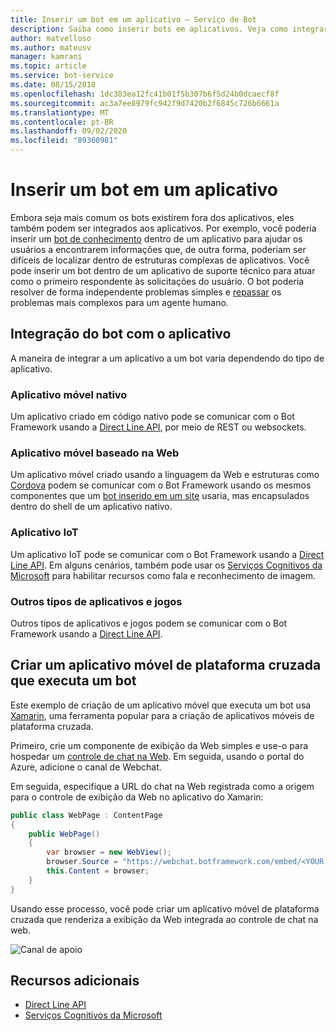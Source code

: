 ```yaml
---
title: Inserir um bot em um aplicativo – Serviço de Bot
description: Saiba como inserir bots em aplicativos. Veja como integrar bots a aplicativos móveis nativos, aplicativos móveis baseados na Web, aplicativos de IoT e outros tipos de aplicativos. Exiba o código de exemplo.
author: matvelloso
ms.author: mateusv
manager: kamrani
ms.topic: article
ms.service: bot-service
ms.date: 08/15/2018
ms.openlocfilehash: 1dc383ea12fc41b01f5b307b6f5d24b0dcaecf8f
ms.sourcegitcommit: ac3a7ee8979fc942f9d7420b2f6845c726b6661a
ms.translationtype: MT
ms.contentlocale: pt-BR
ms.lasthandoff: 09/02/2020
ms.locfileid: "89360981"
---
```

# <a name="embed-a-bot-in-an-app"></a>Inserir um bot em um aplicativo

Embora seja mais comum os bots existirem fora dos aplicativos, eles também podem ser integrados aos aplicativos. Por exemplo, você poderia inserir um [bot de conhecimento](~/bot-service-design-pattern-knowledge-base.md) dentro de um aplicativo para ajudar os usuários a encontrarem informações que, de outra forma, poderiam ser difíceis de localizar dentro de estruturas complexas de aplicativos. Você pode inserir um bot dentro de um aplicativo de suporte técnico para atuar como o primeiro respondente às solicitações do usuário. O bot poderia resolver de forma independente problemas simples e [repassar](~/bot-service-design-pattern-handoff-human.md) os problemas mais complexos para um agente humano. 

## <a name="integrating-bot-with-app"></a>Integração do bot com o aplicativo

A maneira de integrar a um aplicativo a um bot varia dependendo do tipo de aplicativo. 

### <a name="native-mobile-app"></a>Aplicativo móvel nativo

Um aplicativo criado em código nativo pode se comunicar com o Bot Framework usando a [Direct Line API][directLineAPI], por meio de REST ou websockets.

### <a name="web-based-mobile-app"></a>Aplicativo móvel baseado na Web

Um aplicativo móvel criado usando a linguagem da Web e estruturas como <a href="https://cordova.apache.org/" target="_blank">Cordova</a> podem se comunicar com o Bot Framework usando os mesmos componentes que um [bot inserido em um site](~/bot-service-design-pattern-embed-web-site.md) usaria, mas encapsulados dentro do shell de um aplicativo nativo.

### <a name="iot-app"></a>Aplicativo IoT

Um aplicativo IoT pode se comunicar com o Bot Framework usando a [Direct Line API][directLineAPI]. Em alguns cenários, também pode usar os <a href="https://www.microsoft.com/cognitive-services/" target="_blank">Serviços Cognitivos da Microsoft</a> para habilitar recursos como fala e reconhecimento de imagem.

### <a name="other-types-of-apps-and-games"></a>Outros tipos de aplicativos e jogos

Outros tipos de aplicativos e jogos podem se comunicar com o Bot Framework usando a [Direct Line API][directLineAPI]. 

## <a name="creating-a-cross-platform-mobile-app-that-runs-a-bot"></a>Criar um aplicativo móvel de plataforma cruzada que executa um bot

Este exemplo de criação de um aplicativo móvel que executa um bot usa <a href="https://www.xamarin.com/" target="_blank">Xamarin</a>, uma ferramenta popular para a criação de aplicativos móveis de plataforma cruzada. 

Primeiro, crie um componente de exibição da Web simples e use-o para hospedar um <a href="https://github.com/Microsoft/BotFramework-WebChat" target="_blank">controle de chat na Web</a>. Em seguida, usando o portal do Azure, adicione o canal de Webchat. 

Em seguida, especifique a URL do chat na Web registrada como a origem para o controle de exibição da Web no aplicativo do Xamarin:

```cs
public class WebPage : ContentPage
{
    public WebPage()
    {
        var browser = new WebView();
        browser.Source = "https://webchat.botframework.com/embed/<YOUR SECRET KEY HERE>";
        this.Content = browser;
    }
}
```

Usando esse processo, você pode criar um aplicativo móvel de plataforma cruzada que renderiza a exibição da Web integrada ao controle de chat na web.

![Canal de apoio](~/media/bot-service-design-pattern-embed-app/xamarin-apps.png)

<!-- TODO: No sample bot available
## Sample code

For a complete sample that shows how to create a cross-platform mobile app that runs a bot (as described in this article), see the <a href="https://github.com/Microsoft/BotBuilder-Samples/tree/master/CSharp/capability-BotInApps" target="_blank">Bot in Apps sample</a> in GitHub.
-->

## <a name="additional-resources"></a>Recursos adicionais

- [Direct Line API][directLineAPI]
- <a href="https://www.microsoft.com/cognitive-services/" target="_blank">Serviços Cognitivos da Microsoft</a>

[directLineAPI]: https://docs.botframework.com/restapi/directline3/#navtitle
